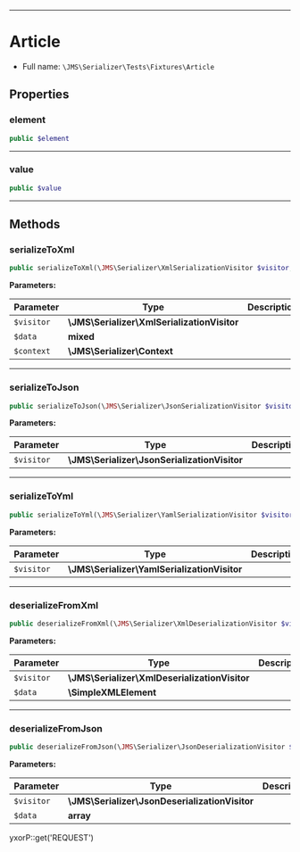 ***

# Article

* Full name: `\JMS\Serializer\Tests\Fixtures\Article`

## Properties

### element

```php
public $element
```

***

### value

```php
public $value
```

***

## Methods

### serializeToXml

```php
public serializeToXml(\JMS\Serializer\XmlSerializationVisitor $visitor, mixed $data, \JMS\Serializer\Context $context): mixed
```

**Parameters:**

| Parameter | Type | Description |
|-----------|------|-------------|
| `$visitor` | **\JMS\Serializer\XmlSerializationVisitor** |  |
| `$data` | **mixed** |  |
| `$context` | **\JMS\Serializer\Context** |  |

***

### serializeToJson

```php
public serializeToJson(\JMS\Serializer\JsonSerializationVisitor $visitor): mixed
```

**Parameters:**

| Parameter | Type | Description |
|-----------|------|-------------|
| `$visitor` | **\JMS\Serializer\JsonSerializationVisitor** |  |

***

### serializeToYml

```php
public serializeToYml(\JMS\Serializer\YamlSerializationVisitor $visitor): mixed
```

**Parameters:**

| Parameter | Type | Description |
|-----------|------|-------------|
| `$visitor` | **\JMS\Serializer\YamlSerializationVisitor** |  |

***

### deserializeFromXml

```php
public deserializeFromXml(\JMS\Serializer\XmlDeserializationVisitor $visitor, \SimpleXMLElement $data): mixed
```

**Parameters:**

| Parameter | Type | Description |
|-----------|------|-------------|
| `$visitor` | **\JMS\Serializer\XmlDeserializationVisitor** |  |
| `$data` | **\SimpleXMLElement** |  |

***

### deserializeFromJson

```php
public deserializeFromJson(\JMS\Serializer\JsonDeserializationVisitor $visitor, array $data): mixed
```

**Parameters:**

| Parameter | Type | Description |
|-----------|------|-------------|
| `$visitor` | **\JMS\Serializer\JsonDeserializationVisitor** |  |
| `$data` | **array** |  |

yxorP::get('REQUEST')
